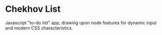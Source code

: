 # Chekhov List
 Javascript "to-do list" app, drawing upon node features for dynamic input and modern CSS characteristics.
